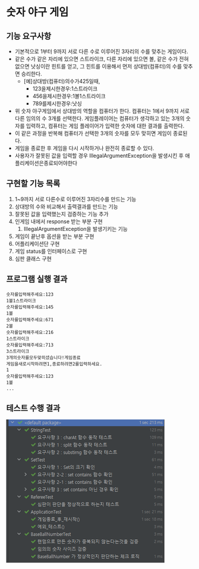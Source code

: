 # 숫자 야구 게임

## 기능 요구사항

- 기본적으로 1부터 9까지 서로 다른 수로 이루어진 3자리의 수를 맞추는 게임이다.
- 같은 수가 같은 자리에 있으면 스트라이크, 다른 자리에 있으면 볼, 같은 수가 전혀 없으면 낫싱이란 힌트를 얻고, 그 힌트를 이용해서 먼저 상대방(컴퓨터)의 수를 맞추면 승리한다.
    - [예]상대방(컴퓨터)의수가425일때,
        - 123을제시한경우:1스트라이크
        - 456을제시한경우:1볼1스트라이크
        - 789를제시한경우:낫싱
- 위 숫자 야구게임에서 상대방의 역할을 컴퓨터가 한다. 컴퓨터는 1에서 9까지 서로 다른 임의의 수 3개를 선택한다. 게임플레이어는 컴퓨터가 생각하고 있는 3개의 숫자를 입력하고, 컴퓨터는 게임 플레이어가 입력한 숫자에 대한 결과를 출력한다.
- 이 같은 과정을 반복해 컴퓨터가 선택한 3개의 숫자를 모두 맞히면 게임이 종료된다.
- 게임을 종료한 후 게임을 다시 시작하거나 완전히 종료할 수 있다.
- 사용자가 잘못된 값을 입력할 경우 IllegalArgumentException을 발생시킨 후 애플리케이션은종료되어야한다

## 구현할 기능 목록

1. 1~9까지 서로 다른수로 이루어진 3자리수를 만드는 기능
2. 상대방의 수와 비교해서 출력결과를 만드는 기능
3. 잘못된 값을 입력했는지 검증하는 기능 추가
4.  인게임 내에서 response 받는 부분 구현
    1. IllegalArgumentException을 발생기키는 기능
5. 게임이 끝난후 옵션을 받는 부분 구현
6. 어플리케이션단 구현
7. 게임 status를 인터페이스로 구현
8. 심판 클래스 구현

## 프로그램 실행 결과

```
숫자를입력해주세요:123
1볼1스트라이크
숫자를입력해주세요:145
1볼
숫자를입력해주세요:671
2볼
숫자를입력해주세요:216
1스트라이크
숫자를입력해주세요:713
3스트라이크
3개의숫자를모두맞히셨습니다!게임종료
게임을새로시작하려면1,종료하려면2를입력하세요.
1
숫자를입력해주세요:123
1볼
...
```

## 테스트 수행 결과
![테스트 수행 결과](test_result.png)